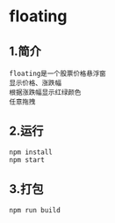 # floating

## 1.简介

    floating是一个股票价格悬浮窗
    显示价格、涨跌幅
    根据涨跌幅显示红绿颜色
    任意拖拽

## 2.运行

    npm install
    npm start
    
## 3.打包

    npm run build
